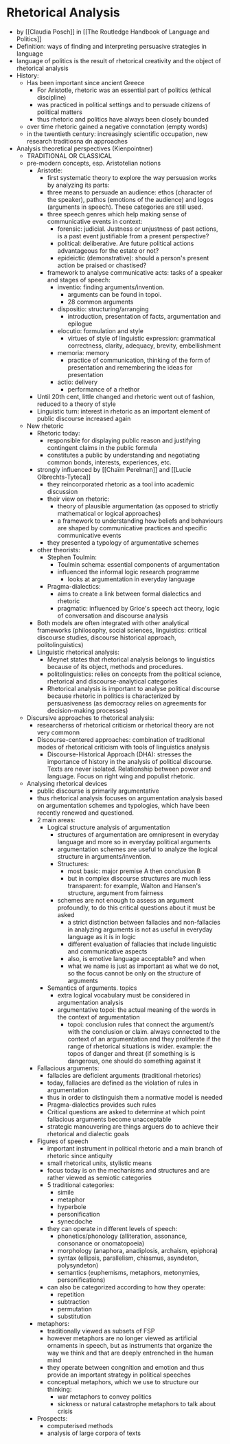 # Rhetorical Analysis
- by [[Claudia Posch]] in [[The Routledge Handbook of Language and Politics]]
- Definition: ways of finding and interpreting persuasive strategies in language
- language of politics is the result of rhetorical creativity and the object of rhetorical analysis
- History:
  - Has been important since ancient Greece
    - For Aristotle, rhetoric was an essential part of politics (ethical discipline)
    - was practiced in political settings and to persuade citizens of political matters
    - thus rhetoric and politics have always been closely bounded
  - over time rhetoric gained a negative connotation (empty words)
  - in the twentieth century: increasingly scientific occupation, new research traditiosna dn approaches
- Analysis theoretical perspectives (Kienpointner)
  -  TRADITIONAL OR CLASSICAL
    - pre-modern concepts, esp. Aristotelian notions
      - Aristotle: 
        - first systematic theory to explore the way persuasion works by analyzing its parts:
        - three means to persuade an audience: ethos (character of the speaker), pathos (emotions of the audience) and logos (arguments in speech). These categories are still used.
        - three speech genres which help making sense of communicative events in context: 
          - forensic: judicial. Justness or unjustness of past actions, is a past event justifiable from a present perspective?
          - political: deliberative. Are future political actions advantageous for the estate or not?
          - epideictic (demonstrative): should a person's present action be praised or chastised?
        - framework to analyse communicative acts: tasks of a speaker and stages of speech:
          - inventio: finding arguments/invention. 
            - arguments can be found in topoi. 
            - 28 common arguments
          - dispositio: structuring/arranging
            - introduction, presentation of facts, argumentation and epilogue
          - elocutio: formulation and style
            - virtues of style of linguistic expression: grammatical correctness, clarity, adequacy, brevity, embellishment
          - memoria: memory
            - practice of communication, thinking of the form of presentation and remembering the ideas for presentation
          - actio: delivery
            - performance of a rhethor
      - Until 20th cent, little changed and rhetoric went out of fashion, reduced to a theory of style
      - Linguistic turn: interest in rhetoric as an important element of public discourse increased again
  - New rhetoric
    - Rhetoric today: 
      - responsible for displaying public reason and justifying contingent claims in the public formula
      - constitutes a public by understanding and negotiating common bonds, interests, experiences, etc.
    - strongly influenced by [[Chaïm Perelman]] and [[Lucie Olbrechts-Tyteca]]
      - they reincorporated rhetoric as a tool into academic discussion
      - their view on rhetoric: 
        - theory of plausible argumentation (as opposed to strictly mathematical or logical approaches)
        - a framework to understanding how beliefs and behaviours are shaped by communicative practices and specific communicative events
      - they presented a typology of argumentative schemes
    - other theorists:
      - Stephen Toulmin:
        - Toulmin schema: essential components of argumentation
        - influenced the informal logic research programme
          - looks at argumentation in everyday language
      - Pragma-dialectics:
        - aims to create a link between formal dialectics and rhetoric
        - pragmatic: influenced by Grice's speech act theory, logic of conversation and discourse analysis
    - Both models are often integrated with other analytical frameworks (philosophy, social sciences, linguistics: critical discourse studies, discourse historical approach, politolinguistics)
    - Linguistic rhetorical analysis:
      - Meynet states that rhetorical analysis belongs to linguistics because of its object, methods and procedures.
      - politolinguistics: relies on concepts from the political science, rhetorical and discourse-analytical categories
      - Rhetorical analysis is important to analyse political discourse because rhetoric in politics is characterized by persuasiveness (as democracy relies on agreements for decision-making processes)
  - Discursive approaches to rhetorical analysis:
      - researcherss of rhetorical criticism or rhetorical theory are not very commonn
      - Discourse-centered approaches: combination of traditional modes of rhetorical criticism with tools of linguistics analysis
        - Discourse-Historical Approach (DHA): stresses the importance of history in the analysis of political discourse. Texts are never isolated. Relationship between power and language. Focus on right wing and populist rhetoric.
  - Analysing rhetorical devices
    - public discourse is primarily argumentative
    - thus rhetorical analysis focuses on argumentation analysis based on argumentation schemes and typologies, which have been recently renewed and questioned.
    - 2 main areas:
      - Logical structure analysis of argumentation
        - structures of argumentation are omnipresent in everyday language and more so in everyday political arguments
        - argumentation schemes are useful to analyze the logical structure in arguments/invention.
        - Structures:
          - most basic: major premise A then conclusion B
          - but in complex discourse structures are much less transparent: for example, Walton and Hansen's structure, argument from fairness
        - schemes are not enough to assess an argument profoundly, to do this critical questions about it must be asked
          - a strict distinction between fallacies and non-fallacies in analyzing arguments is not as useful in everyday language as it is in logic
          - different evaluation of fallacies that include linguistic and communicative aspects
          - also, is emotive language acceptable? and when
          - what we name is just as important as what we do not, so the focus cannot be only on the structure of arguments
      - Semantics of arguments. topics
        - extra logical vocabulary must be considered in argumentation analysis
        - argumentative topoi: the actual meaning of the words in the context of argumentation
          - topoi: conclusion rules that connect the argument/s with the conclusion or claim. always connected to the context of an argumentation and they proliferate if the range of rhetorical situations is wider. example: the topos of danger and threat (if something is is dangerous, one should do something against it
    - Fallacious arguments: 
      - fallacies are deficient arguments (traditional rhetorics)
      - today, fallacies are defined as the violation of rules in argumentation
      - thus in order to distinguish them a normative model is needed
      - Pragma-dialectics provides such rules
      - Critical questions are asked to determine at which point fallacious arguments become unacceptable
      - strategic manouvering are things arguers do to achieve their rhetorical and dialectic goals
    - Figures of speech 
      - important  instrument in political rhetoric and a main  branch of rhetoric since antiquity
      - small rhetorical units, stylistic means
      - focus today is on the mechanisms and structures and are rather viewed as semiotic categories
      - 5 traditional categories:
        - simile
        - metaphor
        - hyperbole
        - personification
        - synecdoche
      - they can operate in different levels of speech:
        - phonetics/phonology (alliteration, assonance, consonance or onomatopoeia)
        - morphology (anaphora, anadiplosis, archaism, epiphora)
        - syntax (ellipsis, parallelism, chiasmus, asyndeton, polysyndeton)
        - semantics (euphemisms, metaphors, metonymies, personifications)
      - can also be categorized according to how they operate:
        - repetition
        - subtraction
        - permutation
        - substitution
    - metaphors:
      - traditionally viewed as subsets of FSP
      - however metaphors are no longer viewed as artificial ornaments in speech, but as instruments that organize the way we think and that are deeply entrenched in the human mind
      - they operate between congnition and emotion and thus provide an important strategy in political speeches
      - conceptual metaphors, which we use to structure our thinking:
        - war metaphors to convey politics
        - sickness or natural catastrophe metaphors to talk about crisis
    - Prospects:
      - computerised methods
      - analysis of large corpora of texts
